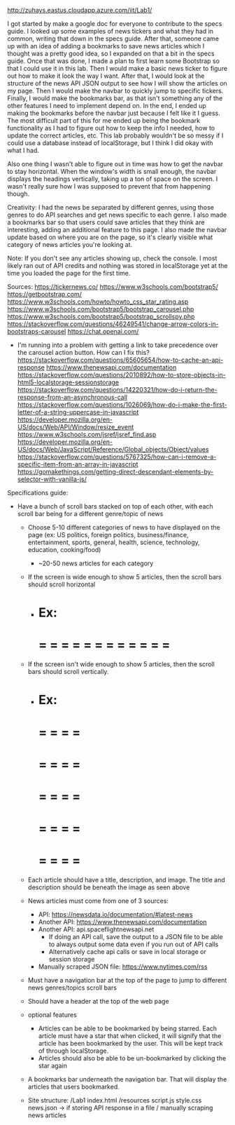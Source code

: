 http://zuhays.eastus.cloudapp.azure.com/iit/Lab1/

I got started by make a google doc for everyone to contribute to the specs guide. I looked up some examples of news tickers and what they had in common, writing that down in the specs guide. After that, someone came up with an idea of adding a bookmarks to save news articles which I thought was a pretty good idea, so I expanded on that a bit in the specs guide. Once that was done, I made a plan to first learn some Bootstrap so that I could use it in this lab. Then I would make a basic news ticker to figure out how to make it look the way I want. After that, I would look at the structure of the news API JSON output to see how I will show the articles on my page. Then I would make the navbar to quickly jump to specific tickers. Finally, I would make the bookmarks bar, as that isn't something any of the other features I need to implement depend on. In the end, I ended up making the bookmarks before the navbar just because I felt like it I guess. The most difficult part of this for me ended up being the bookmark functionality as I had to figure out how to keep the info I needed, how to update the correct articles, etc. This lab probably wouldn't be so messy if I could use a database instead of localStorage, but I think I did okay with what I had.

Also one thing I wasn't able to figure out in time was how to get the navbar to stay horizontal. When the window's width is small enough, the navbar displays the headings vertically, taking up a ton of space on the screen. I wasn't really sure how I was supposed to prevent that from happening though.

Creativity: 
I had the news be separated by different genres, using those genres to do API searches and get news specific to each genre. I also made a bookmarks bar so that users could save articles that they think are interesting, adding an additional feature to this page. I also made the navbar update based on where you are on the page, so it's clearly visible what category of news articles you're looking at.

Note: If you don't see any articles showing up, check the console. I most likely ran out of API credits and nothing was stored in localStorage yet at the time you loaded the page for the first time.

Sources:
https://tickernews.co/
https://www.w3schools.com/bootstrap5/
https://getbootstrap.com/
https://www.w3schools.com/howto/howto_css_star_rating.asp
https://www.w3schools.com/bootstrap5/bootstrap_carousel.php
https://www.w3schools.com/bootstrap5/bootstrap_scrollspy.php
https://stackoverflow.com/questions/46249541/change-arrow-colors-in-bootstraps-carousel
https://chat.openai.com/
- I'm running into a problem with getting a link to take precedence over the carousel action button. How can I fix this?
https://stackoverflow.com/questions/65605654/how-to-cache-an-api-response
https://www.thenewsapi.com/documentation
https://stackoverflow.com/questions/2010892/how-to-store-objects-in-html5-localstorage-sessionstorage
https://stackoverflow.com/questions/14220321/how-do-i-return-the-response-from-an-asynchronous-call
https://stackoverflow.com/questions/1026069/how-do-i-make-the-first-letter-of-a-string-uppercase-in-javascript
https://developer.mozilla.org/en-US/docs/Web/API/Window/resize_event
https://www.w3schools.com/jsref/jsref_find.asp
https://developer.mozilla.org/en-US/docs/Web/JavaScript/Reference/Global_objects/Object/values
https://stackoverflow.com/questions/5767325/how-can-i-remove-a-specific-item-from-an-array-in-javascript
https://gomakethings.com/getting-direct-descendant-elements-by-selector-with-vanilla-js/

Specifications guide:
- Have a bunch of scroll bars stacked on top of each other, with each scroll bar being for a different genre/topic of news
  - Choose 5-10 different categories of news to have displayed on the page (ex: US politics, foreign politics, business/finance, entertainment, sports, general, health, science, technology, education, cooking/food)
    - ~20-50 news articles for each category 
  - If the screen is wide enough to show 5 articles, then the scroll bars should scroll horizontal
    - Ex:
      ===============================
      =     =     =     =     =     =
      =     =     =     =     =     =
      ===============================
  - If the screen isn't wide enough to show 5 articles, then the scroll bars should scroll vertically.
    - Ex:
      =======
      =     =
      =     =
      =======
      =     =
      =     =
      =======
      =     =
      =     =
      =======
      =     =
      =     =
      =======
      =     =
      =     =
      =======

  - Each article should have a title, description, and image. The title and description should be beneath the image as seen above
  - News articles must come from one of 3 sources:
    - API: https://newsdata.io/documentation/#latest-news 
    - Another API: https://www.thenewsapi.com/documentation
    - Another API: api.spaceflightnewsapi.net 
      - If doing an API call, save the output to a JSON file to be able to always output some data even if you run out of API calls
      - Alternatively cache api calls or save in local storage or session storage 
    - Manually scraped JSON file: https://www.nytimes.com/rss 
  - Must have a navigation bar at the top of the page to jump to different news genres/topics scroll bars
  - Should have a header at the top of the web page
  - optional features
    - Articles can be able to be bookmarked by being starred. Each article must have a star that when clicked, it will signify that the article has been bookmarked by the user. This will be kept track of through localStorage.
    - Articles should also be able to be un-bookmarked by clicking the star again
  - A bookmarks bar underneath the navigation bar. That will display the articles that users bookmarked.
  - Site structure:
    /Lab1
      index.html
      /resources
          script.js
          style.css
          news.json → if storing API response in a file / manually scraping news articles